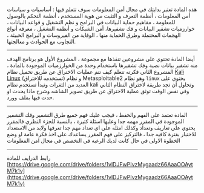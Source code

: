هذه المادة تعتبر بدايتك في مجال أمن المعلومات سوف تتعلم فيها : أساسيات و سياسات أمن المعلومات ، أنظمة التعرف و التثبت من
هوية المستخدم ، أنظمة التحكم بالوصول للمعلومة ، مفاهيم حماية البيانات في البرامج و نظم التشغيل و قواعد البيانات ،
خوارزميات تشفير البيانات و فك تشفيرها، أمن الشبكات و أنظمة التشغيل ، معرفة أنواع الهجمات المحتملة وطرق الحماية منها ،
الوقاية من الفيروسات و البرامج الخبيثة ، التجاوب مع الحوادث و معالجتها.

---
أيضا المادة تحتوي على مشروعين تنفذها مع مجموعة ، المشروع الأول هو برنامج الهدف منه تشفير بيانات نصية وفك تشفيرها
باستخدام وحدة من الخوارزميات الموجودة بالمادة ، المشروع الثاني فكرته تتعلم كيف تتم عمليات الاختراق عن طريق تحميل
نظام [Kali Linux](https://www.kali.org/) (تستخدمه للاختراق) و نظام Metasploitable2 وهو نظام `linux` يحتوي على العديد من
الثغرات وتبدأ تستخدم نظام kali وتحاول ان تجد طريقة لاختراق النظام الثاني وفي نفس الوقت توثق عملية الاختراق عن طريق تصوير
الشاشه وشرح ماذا يحدث او حدث فيها بملف وورد.

---
المادة تعتمد على الفهم والحفظ ، فيجب عليك فهم جميع طرق التشفير وفك التشفير الموجودة في المقرر مهمه جدا وعليها اسئلة
كثيرة ، بالنسبة للجزء النظري فالمقرر يحتوي على تعاريف وتعداد وكذلك امثله على اي تعداد مهم جدا تعرفها ولابد من الاستعداد
للاختبار بفترة كافيه جدا ، فالتركيز على فهم المقرر يساعدك على اخذ فكرة عامة او وضع الخطوة الاولى في حال كانت لديك الرغبة
في التخصص في مجال امن المعلومات

---
رابط الدرايف للمادة
[https://drive.google.com/drive/folders/1vlDJFwPIvzMygaadz66AaaOOAytM7k1v](https://drive.google.com/drive/folders/1vlDJFwPIvzMygaadz66AaaOOAytM7k1v)
